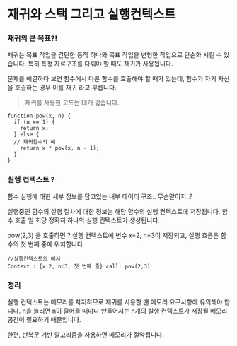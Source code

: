 # 재귀와 스택 그리고 실행컨텍스트
### 재귀의 큰 목표?!
재귀는 목표 작업을 간단한 동작 하나와 목표 작업을 변형한 작업으로 단순화 시킬 수 있습니다.
특히 특정 자료구조를 다뤄야 할 때도 재귀가 사용됩니다.

문제를 해결하다 보면 함수에서 다른 함수를 호출해야 할 때가 있는데, 함수가 자기 자신을 호출하는 경우 이를 재귀 라고 부릅니다.
> 재귀를 사용한 코드는 대개 짧습니다.

````
function pow(x, n) {
  if (n == 1) {
    return x;
  } else {
  // 재귀함수의 예
    return x * pow(x, n - 1);
  }
}
````

### 실행 컨텍스트 ? 
함수 실행에 대한 세부 정보를 담고있는 내부 데이터 구조..
무슨말이지..?

실행중인 함수의 실행 절차에 대한 정보는 해당 함수의 실행 컨텍스트에 저장됩니다.
함수 호출 일 회당 정확히 하나의 실행 컨텍스트가 생성됩니다.

pow(2,3) 을 호출하면 ?
실행 컨텍스트에 변수 x=2, n=3이 저장되고, 실행 흐름은 함수의 첫 번째 중에 위치합니다.
```
//실행컨텍스트의 예시 
Context : {x:2, n:3, 첫 번째 줄} call: pow(2,3)
```

### 정리
실행 컨텍스트는 메모리를 차지하므로 재귀를 사용할 땐 메모리 요구사항에 유의해야 합니다. n을 늘리면 n이 줄어들 때마다 만들어지는 n개의 실행 컨텍스트가 저장될 메모리 공간이 필요하기 때문입니다.

한편, 반복문 기반 알고리즘을 사용하면 메모리가 절약됩니다.

